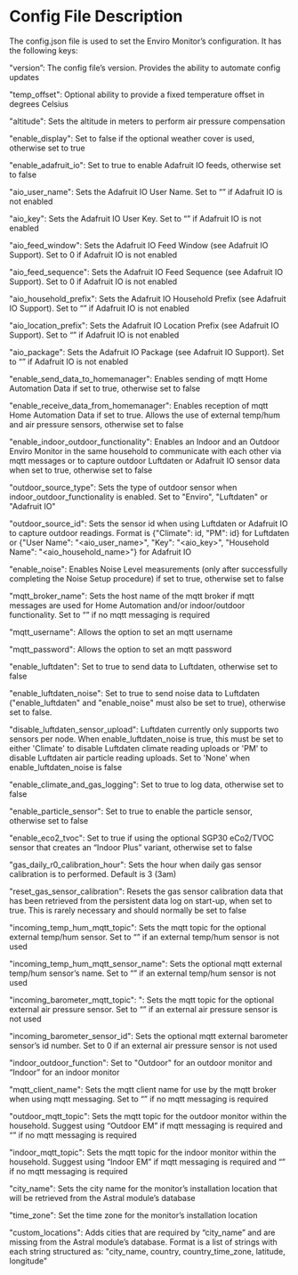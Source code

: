 # Config File Description
The config.json file is used to set the Enviro Monitor’s configuration. It has the following keys:

"version”: The config file’s version. Provides the ability to automate config updates

"temp_offset": Optional ability to provide a fixed temperature offset in degrees Celsius

"altitude": Sets the altitude in meters to perform air pressure compensation

"enable_display": Set to false if the optional weather cover is used, otherwise set to true

"enable_adafruit_io": Set to true to enable Adafruit IO feeds, otherwise set to false

"aio_user_name": Sets the Adafruit IO User Name. Set to “” if Adafruit IO is not enabled

"aio_key": Sets the Adafruit IO User Key. Set to “” if Adafruit IO is not enabled 

"aio_feed_window": Sets the Adafruit IO Feed Window (see Adafruit IO Support). Set to 0 if Adafruit IO is not enabled

"aio_feed_sequence": Sets the Adafruit IO Feed Sequence (see Adafruit IO Support). Set to 0 if Adafruit IO is not enabled

"aio_household_prefix": Sets the Adafruit IO Household Prefix (see Adafruit IO Support). Set to “” if Adafruit IO is not enabled

"aio_location_prefix": Sets the Adafruit IO Location Prefix (see Adafruit IO Support). Set to “” if Adafruit IO is not enabled

"aio_package": Sets the Adafruit IO Package (see Adafruit IO Support). Set to “” if Adafruit IO is not enabled

"enable_send_data_to_homemanager": Enables sending of mqtt Home Automation Data if set to true, otherwise set to false

"enable_receive_data_from_homemanager": Enables reception of mqtt Home Automation Data if set to true. Allows the use of external temp/hum and air pressure sensors, otherwise set to false

"enable_indoor_outdoor_functionality": Enables an Indoor and an Outdoor Enviro Monitor in the same household to communicate with each other via mqtt messages or to capture outdoor Luftdaten or Adafruit IO sensor data when set to true, otherwise set to false

"outdoor_source_type": Sets the type of outdoor sensor when indoor_outdoor_functionality is enabled. Set to "Enviro", "Luftdaten" or "Adafruit IO"

"outdoor_source_id": Sets the sensor id when using Luftdaten or Adafruit IO to capture outdoor readings. Format is {"Climate": id, "PM": id} for Luftdaten or {"User Name": "<aio_user_name>", "Key": "<aio_key>", "Household Name": "<aio_household_name>"} for Adafruit IO

"enable_noise": Enables Noise Level measurements (only after successfully completing the Noise Setup procedure) if set to true, otherwise set to false

"mqtt_broker_name": Sets the host name of the mqtt broker if mqtt messages are used for Home Automation and/or indoor/outdoor functionality. Set to “” if no mqtt messaging is required

"mqtt_username": Allows the option to set an mqtt username

"mqtt_password": Allows the option to set an mqtt password

"enable_luftdaten": Set to true to send data to Luftdaten, otherwise set to false

"enable_luftdaten_noise": Set to true to send noise data to Luftdaten ("enable_luftdaten" and "enable_noise" must also be set to true), otherwise set to false.

"disable_luftdaten_sensor_upload": Luftdaten currently only supports two sensors per node. When enable_luftdaten_noise is true, this must be set to either 'Climate' to disable Luftdaten climate reading uploads or 'PM' to disable Luftdaten air particle reading uploads. Set to 'None' when enable_luftdaten_noise is false

"enable_climate_and_gas_logging": Set to true to log data, otherwise set to false

"enable_particle_sensor": Set to true to enable the particle sensor, otherwise set to false

"enable_eco2_tvoc": Set to true if using the optional SGP30 eCo2/TVOC sensor that creates an “Indoor Plus” variant, otherwise set to false

"gas_daily_r0_calibration_hour": Sets the hour when daily gas sensor calibration is to performed. Default is 3 (3am)

"reset_gas_sensor_calibration": Resets the gas sensor calibration data that has been retrieved from the persistent data log on start-up, when set to true. This is rarely necessary and should normally be set to false 

"incoming_temp_hum_mqtt_topic": Sets the mqtt topic for the optional external temp/hum sensor. Set to “” if an external temp/hum sensor is not used

"incoming_temp_hum_mqtt_sensor_name": Sets the optional mqtt external temp/hum sensor’s name. Set to “” if an external temp/hum sensor is not used

"incoming_barometer_mqtt_topic": ": Sets the mqtt topic for the optional external air pressure sensor. Set to “” if an external air pressure sensor is not used

"incoming_barometer_sensor_id": Sets the optional mqtt external barometer sensor’s id number. Set to 0 if an external air pressure sensor is not used

"indoor_outdoor_function": Set to "Outdoor" for an outdoor monitor and “Indoor” for an indoor monitor

"mqtt_client_name": Sets the mqtt client name for use by the mqtt broker when using mqtt messaging. Set to “” if no mqtt messaging is required

"outdoor_mqtt_topic": Sets the mqtt topic for the outdoor monitor within the household. Suggest using “Outdoor EM” if mqtt messaging is required and “” if no mqtt messaging is required

"indoor_mqtt_topic": Sets the mqtt topic for the indoor monitor within the household. Suggest using “Indoor EM” if mqtt messaging is required and “” if no mqtt messaging is required

"city_name": Sets the city name for the monitor’s installation location that will be retrieved from the Astral module’s database

"time_zone": Set the time zone for the monitor’s installation location

"custom_locations": Adds cities that are required by “city_name” and are missing from the Astral module’s database. Format is a list of strings with each string structured as:  "city_name, country, country_time_zone, latitude, longitude"
